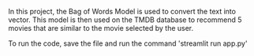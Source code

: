 In this project, the Bag of Words Model is used to convert the text into vector. This model is then used on the TMDB database to recommend 5 movies that are similar to the movie selected by the user.

To run the code, save the file and run the command 'streamlit run app.py'
